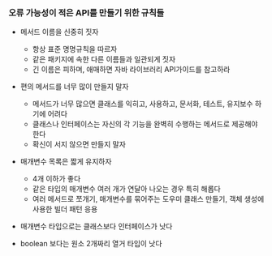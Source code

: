 ### 오류 가능성이 적은 API를 만들기 위한 규칙들
* 메서드 이름을 신중히 짓자
  * 항상 표준 명명규칙을 따르자
  * 같은 패키지에 속한 다른 이름들과 일관되게 짓자
  * 긴 이름은 피하며, 애매하면 자바 라이브러리 API가이드를 참고하라

* 편의 메서드를 너무 많이 만들지 말자
  * 메서드가 너무 많으면 클래스를 익히고, 사용하고, 문서화, 테스트, 유지보수 하기에 어려다
  * 클래스나 인터페이스는 자신의 각 기능을 완벽히 수행하는 메서드로 제공해야 한다
  * 확신이 서지 않으면 만들지 말자

* 매개변수 목록은 짧게 유지하자
  * 4개 이하가 좋다
  * 같은 타입의 매개변수 여러 개가 연달아 나오는 경우 특히 해롭다
  * 여러 메서드로 쪼개기, 매개변수를 묶어주는 도우미 클래스 만들기, 객체 생성에 사용한 빌더 패턴 응용

* 매개변수 타입으로는 클래스보다 인터페이스가 낫다
* boolean 보다는 원소 2개짜리 열거 타입이 낫다
